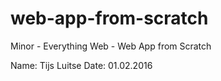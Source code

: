 # web-app-from-scratch

Minor - Everything Web - Web App from Scratch

Name: Tijs Luitse
Date: 01.02.2016

